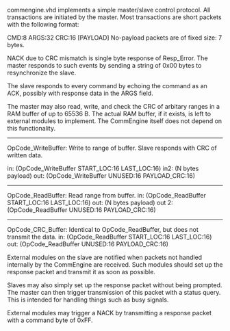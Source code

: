 
commengine.vhd implements a simple master/slave control protocol.
All transactions are initiated by the master.
Most transactions are short packets with the following format:

CMD:8 ARGS:32 CRC:16 [PAYLOAD]
No-payload packets are of fixed size: 7 bytes.

NACK due to CRC mismatch is single byte response of Resp_Error. The master responds
to such events by sending a string of 0x00 bytes to resynchronize the slave.

The slave responds to every command by echoing the command as an ACK, possibly with response data in the ARGS field.

The master may also read, write, and check the CRC of arbitary ranges in a RAM buffer of up to 65536 B. The actual RAM buffer, if it exists, is left to external modules to implement. The CommEngine itself does not depend on this functionality.

-------------------------------------
OpCode_WriteBuffer: Write to range of buffer.
Slave responds with CRC of written data.

  in: (OpCode_WriteBuffer START_LOC:16 LAST_LOC:16)
  in2: (N bytes payload)
  out: (OpCode_WriteBuffer UNUSED:16 PAYLOAD_CRC:16)

-------------------------------------
OpCode_ReadBuffer: Read range from buffer.
  in: (OpCode_ReadBuffer START_LOC:16 LAST_LOC:16)
  out: (N bytes payload)
  out 2: (OpCode_ReadBuffer UNUSED:16 PAYLOAD_CRC:16)

-------------------------------------
OpCode_CRC_Buffer: Identical to OpCode_ReadBuffer, but does not transmit the data.
  in: (OpCode_ReadBuffer START_LOC:16 LAST_LOC:16)
  out: (OpCode_ReadBuffer UNUSED:16 PAYLOAD_CRC:16)



External modules on the slave are notified when packets not handled internally by the CommEngine are received.
Such modules should set up the response packet and transmit it as soon as possible.

Slaves may also simply set up the response packet without being prompted. The master can then trigger transmission
of this packet with a status query. This is intended for handling things such as busy signals.

External modules may trigger a NACK by transmitting a response packet with a command byte of 0xFF.


